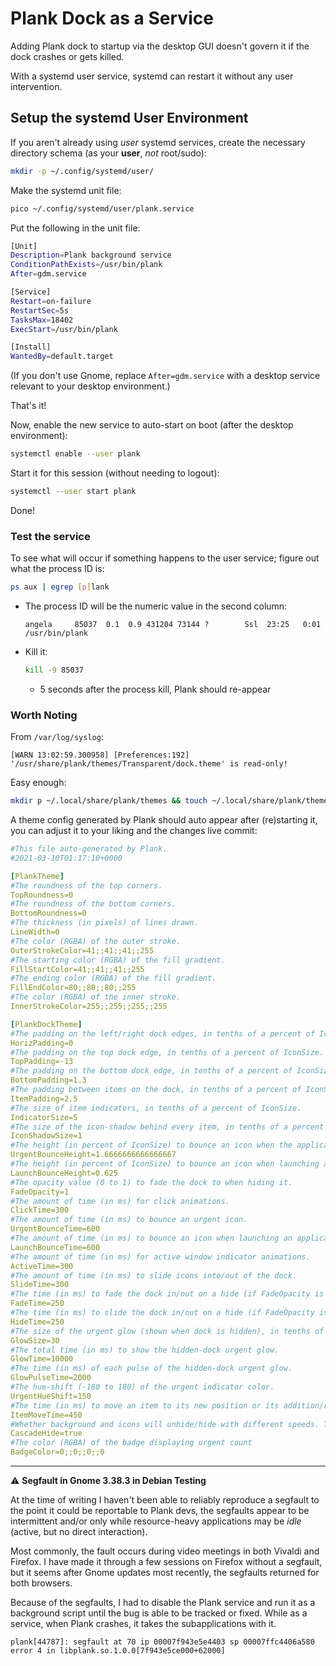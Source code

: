 # Plank Dock as a Service
Adding Plank dock to startup via the desktop GUI doesn't govern it if the dock crashes or gets killed.

With a systemd user service, systemd can restart it without any user intervention.

## Setup the systemd User Environment
If you aren't already using *user* systemd services, create the necessary directory schema (as your **user**, *not* root/sudo):
```bash
mkdir -p ~/.config/systemd/user/
```

Make the systemd unit file:
```bash
pico ~/.config/systemd/user/plank.service
```

Put the following in the unit file:
```bash
[Unit]
Description=Plank background service
ConditionPathExists=/usr/bin/plank
After=gdm.service

[Service]
Restart=on-failure
RestartSec=5s
TasksMax=18402
ExecStart=/usr/bin/plank

[Install]
WantedBy=default.target
```
(If you don't use Gnome, replace `After=gdm.service` with a desktop service relevant to your desktop environment.)

That's it!

Now, enable the new service to auto-start on boot (after the desktop environment):
```bash
systemctl enable --user plank
```

Start it for this session (without needing to logout):
```bash
systemctl --user start plank
```
Done!

### Test the service
To see what will occur if something happens to the user service; figure out what the process ID is:
```bash
ps aux | egrep [p]lank
```
- The process ID will be the numeric value in the second column:
  ```text
  angela     85037  0.1  0.9 431204 73144 ?        Ssl  23:25   0:01 /usr/bin/plank
  ```
- Kill it:
  ```bash
  kill -9 85037
  ```
    - 5 seconds after the process kill, Plank should re-appear

### Worth Noting
From `/var/log/syslog`:
```text
[WARN 13:02:59.300958] [Preferences:192] '/usr/share/plank/themes/Transparent/dock.theme' is read-only!
```
Easy enough:
```bash
mkdir p ~/.local/share/plank/themes && touch ~/.local/share/plank/themes/Transparent/dock.theme
```

A theme config generated by Plank should auto appear after (re)starting it, you can adjust it to your liking and the changes live commit:
```yaml
#This file auto-generated by Plank.
#2021-03-10T01:17:10+0000

[PlankTheme]
#The roundness of the top corners.
TopRoundness=0
#The roundness of the bottom corners.
BottomRoundness=0
#The thickness (in pixels) of lines drawn.
LineWidth=0
#The color (RGBA) of the outer stroke.
OuterStrokeColor=41;;41;;41;;255
#The starting color (RGBA) of the fill gradient.
FillStartColor=41;;41;;41;;255
#The ending color (RGBA) of the fill gradient.
FillEndColor=80;;80;;80;;255
#The color (RGBA) of the inner stroke.
InnerStrokeColor=255;;255;;255;;255

[PlankDockTheme]
#The padding on the left/right dock edges, in tenths of a percent of IconSize.
HorizPadding=0
#The padding on the top dock edge, in tenths of a percent of IconSize.
TopPadding=-13
#The padding on the bottom dock edge, in tenths of a percent of IconSize.
BottomPadding=1.3
#The padding between items on the dock, in tenths of a percent of IconSize.
ItemPadding=2.5
#The size of item indicators, in tenths of a percent of IconSize.
IndicatorSize=5
#The size of the icon-shadow behind every item, in tenths of a percent of IconSize.
IconShadowSize=1
#The height (in percent of IconSize) to bounce an icon when the application sets urgent.
UrgentBounceHeight=1.6666666666666667
#The height (in percent of IconSize) to bounce an icon when launching an application.
LaunchBounceHeight=0.625
#The opacity value (0 to 1) to fade the dock to when hiding it.
FadeOpacity=1
#The amount of time (in ms) for click animations.
ClickTime=300
#The amount of time (in ms) to bounce an urgent icon.
UrgentBounceTime=600
#The amount of time (in ms) to bounce an icon when launching an application.
LaunchBounceTime=600
#The amount of time (in ms) for active window indicator animations.
ActiveTime=300
#The amount of time (in ms) to slide icons into/out of the dock.
SlideTime=300
#The time (in ms) to fade the dock in/out on a hide (if FadeOpacity is < 1).
FadeTime=250
#The time (in ms) to slide the dock in/out on a hide (if FadeOpacity is 1).
HideTime=250
#The size of the urgent glow (shown when dock is hidden), in tenths of a percent of IconSize.
GlowSize=30
#The total time (in ms) to show the hidden-dock urgent glow.
GlowTime=10000
#The time (in ms) of each pulse of the hidden-dock urgent glow.
GlowPulseTime=2000
#The hue-shift (-180 to 180) of the urgent indicator color.
UrgentHueShift=150
#The time (in ms) to move an item to its new position or its addition/removal to/from the dock.
ItemMoveTime=450
#Whether background and icons will unhide/hide with different speeds. The top-border of both will leave/hit the screen-edge at the same time.
CascadeHide=true
#The color (RGBA) of the badge displaying urgent count
BadgeColor=0;;0;;0;;0
```

***


:warning: **Segfault in Gnome 3.38.3 in Debian Testing**

At the time of writing I haven't been able to reliably reproduce a segfault to the point it could be reportable to Plank devs, the segfaults appear to be intermittent and/or only while resource-heavy applications may be *idle* (active, but no direct interaction).

Most commonly, the fault occurs during video meetings in both Vivaldi and Firefox.  I have made it through a few sessions on Firefox without a segfault, but it seems after Gnome updates most recently, the segfaults returned for both browsers.

Because of the segfaults, I had to disable the Plank service and run it as a background script until the bug is able to be tracked or fixed.  While as a service, when Plank crashes, it takes the subapplications with it.

```
plank[44787]: segfault at 70 ip 00007f943e5e4403 sp 00007ffc4406a580 error 4 in libplank.so.1.0.0[7f943e5ce000+62000]
```
